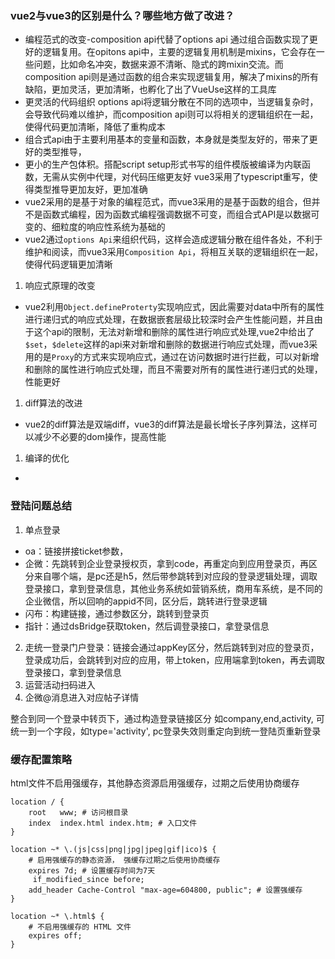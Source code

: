 ### vue2与vue3的区别是什么？哪些地方做了改进？
- 编程范式的改变-composition api代替了options api
  通过组合函数实现了更好的逻辑复用。在opitons api中，主要的逻辑复用机制是mixins，它会存在一些问题，比如命名冲突，数据来源不清晰、隐式的跨mixin交流。而composition api则是通过函数的组合来实现逻辑复用，解决了mixins的所有缺陷，更加灵活，更加清晰，也孵化了出了VueUse这样的工具库 
- 更灵活的代码组织
  options api将逻辑分散在不同的选项中，当逻辑复杂时，会导致代码难以维护，而composition api则可以将相关的逻辑组织在一起，使得代码更加清晰，降低了重构成本
- 组合式api由于主要利用基本的变量和函数，本身就是类型友好的，带来了更好的类型推导，
- 更小的生产包体积。搭配script setup形式书写的组件模版被编译为内联函数，无需从实例中代理，对代码压缩更友好
    vue3采用了typescript重写，使得类型推导更加友好，更加准确
- vue2采用的是基于对象的编程范式，而vue3采用的是基于函数的组合，但并不是函数式编程，因为函数式编程强调数据不可变，而组合式API是以数据可变的、细粒度的响应性系统为基础的
- vue2通过`options Api`来组织代码，这样会造成逻辑分散在组件各处，不利于维护和阅读，而vue3采用`Composition Api`，将相互关联的逻辑组织在一起，使得代码逻辑更加清晰
1. 响应式原理的改变
- vue2利用`Object.defineProterty`实现响应式，因此需要对data中所有的属性进行递归式的响应式处理，在数据嵌套层级比较深时会产生性能问题，并且由于这个api的限制，无法对新增和删除的属性进行响应式处理,vue2中给出了`$set`，`$delete`这样的api来对新增和删除的数据进行响应式处理，而vue3采用的是`Proxy`的方式来实现响应式，通过在访问数据时进行拦截，可以对新增和删除的属性进行响应式处理，而且不需要对所有的属性进行递归式的处理，性能更好
1. diff算法的改进
- vue2的diff算法是双端diff，vue3的diff算法是最长增长子序列算法，这样可以减少不必要的dom操作，提高性能
1. 编译的优化
- 


### 登陆问题总结

1. 单点登录
- oa：链接拼接ticket参数，
- 企微：先跳转到企业登录授权页，拿到code，再重定向到应用登录页，再区分来自哪个端，是pc还是h5，然后带参跳转到对应段的登录逻辑处理，调取登录接口，拿到登录信息，其他业务系统如营销系统，商用车系统，是不同的企业微信，所以回响的appid不同，区分后，跳转进行登录逻辑
- 闪布：构建链接，通过参数区分，跳转到登录页
- 指针：通过dsBridge获取token，然后调登录接口，拿登录信息
2. 走统一登录门户登录：链接会通过appKey区分，然后跳转到对应的登录页，登录成功后，会跳转到对应的应用，带上token，应用端拿到token，再去调取登录接口，拿到登录信息
3. 运营活动扫码进入
4. 企微@消息进入对应帖子详情

整合到同一个登录中转页下，通过构造登录链接区分
如company,end,activity,
可统一到一个字段，如type='activity',
pc登录失效则重定向到统一登陆页重新登录

### 缓存配置策略
html文件不启用强缓存，其他静态资源启用强缓存，过期之后使用协商缓存

```nginx
location / {
    root   www; # 访问根目录
    index  index.html index.htm; # 入口文件
}

location ~* \.(js|css|png|jpg|jpeg|gif|ico)$ {
    # 启用强缓存的静态资源， 强缓存过期之后使用协商缓存
    expires 7d; # 设置缓存时间为7天
     if_modified_since before;
    add_header Cache-Control "max-age=604800, public"; # 设置强缓存
}

location ~* \.html$ {
    # 不启用强缓存的 HTML 文件
    expires off;
}
```
